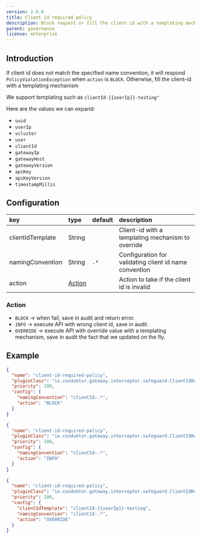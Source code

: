 ```yaml
---
version: 2.6.0
title: Client id required policy
description: Block request or fill the client-id with a templating mechanism if it does not match the specified name convention
parent: governance
license: enterprise
---
```


## Introduction

If client id does not match the specified name convention, it will respond `PolicyViolationException` when `action`
is `BLOCK`.
Otherwise, fill the client-id with a templating mechanism

We support templating such as `clientId-{{userIp}}-testing"`

Here are the values we can expand:

- `uuid`
- `userIp`
- `vcluster`
- `user`
- `clientId`
- `gatewayIp`
- `gatewayHost`
- `gatewayVersion`
- `apiKey`
- `apiKeyVersion`
- `timestampMillis`

## Configuration

| key              | type              | default | description                                            |
|:-----------------|:------------------|:--------|:-------------------------------------------------------|
| clientIdTemplate | String            |         | Client-id with a templating mechanism to override      |
| namingConvention | String            | `.*`    | Configuration for validating client id name convention |
| action           | [Action](#action) |         | Action to take if the client id is invalid             |

### Action

- `BLOCK` → when fail, save in audit and return error.
- `INFO` → execute API with wrong client id, save in audit.
- `OVERRIDE` → execute API with override value with a templating mechanism, save in audit the fact that we updated on the fly.

## Example

```json
{
  "name": "client-id-required-policy",
  "pluginClass": "io.conduktor.gateway.interceptor.safeguard.ClientIdRequiredPolicyPlugin",
  "priority": 100,
  "config": {
    "namingConvention": "clientId-.*",
    "action": "BLOCK"
  }
}
```

```json
{
  "name": "client-id-required-policy",
  "pluginClass": "io.conduktor.gateway.interceptor.safeguard.ClientIdRequiredPolicyPlugin",
  "priority": 100,
  "config": {
    "namingConvention": "clientId-.*",
    "action": "INFO"
  }
}
```


```json
{
  "name": "client-id-required-policy",
  "pluginClass": "io.conduktor.gateway.interceptor.safeguard.ClientIdRequiredPolicyPlugin",
  "priority": 100,
  "config": {
    "clientIdTemplate": "clientId-{{userIp}}-testing",
    "namingConvention": "clientId-.*",
    "action": "OVERRIDE"
  }
}
```
